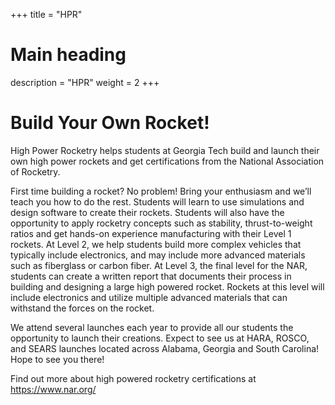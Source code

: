 +++
title = "HPR"
# Main heading
description = "HPR"
weight = 2
+++

# Build Your Own Rocket!

High Power Rocketry helps students at Georgia Tech build and launch their own high power rockets and get certifications from the National Association of Rocketry.

First time building a rocket? No problem! Bring your enthusiasm and we’ll teach you how to do the rest. Students will learn to use simulations and design software to create their rockets. Students will also have the opportunity to apply rocketry concepts such as stability, thrust-to-weight ratios and get hands-on experience manufacturing with their Level 1 rockets. At Level 2, we help students build more complex vehicles that typically include electronics, and may include more advanced materials such as fiberglass or carbon fiber. At Level 3, the final level for the NAR, students can create a written report that documents their process in building and designing a large high powered rocket. Rockets at this level will include electronics and utilize multiple advanced materials that can withstand the forces on the rocket.

We attend several launches each year to provide all our students the opportunity to launch their creations. Expect to see us at HARA, ROSCO, and SEARS launches located across Alabama, Georgia and South Carolina! Hope to see you there! 

Find out more about high powered rocketry certifications at https://www.nar.org/